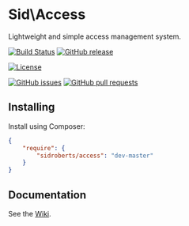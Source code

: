 Sid\Access
==========

Lightweight and simple access management system.



[![Build Status](https://img.shields.io/travis/SidRoberts/access/master.svg?style=for-the-badge)](https://travis-ci.org/SidRoberts/access)
[![GitHub release](https://img.shields.io/github/release/SidRoberts/access.svg?style=for-the-badge)]()

[![License](https://img.shields.io/github/license/SidRoberts/access.svg?style=for-the-badge)]()

[![GitHub issues](https://img.shields.io/github/issues-raw/SidRoberts/access.svg?style=for-the-badge)](https://github.com/SidRoberts/access/issues)
[![GitHub pull requests](https://img.shields.io/github/issues-pr-raw/SidRoberts/access.svg?style=for-the-badge)](https://github.com/SidRoberts/access/pulls)



## Installing ##

Install using Composer:

```json
{
    "require": {
        "sidroberts/access": "dev-master"
    }
}
```



## Documentation

See the [Wiki](https://github.com/SidRoberts/access/wiki).
